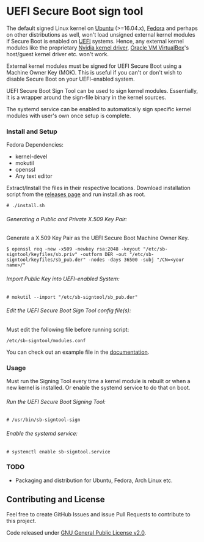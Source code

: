 # UEFI Secure Boot sign tool

The default signed Linux kernel on [Ubuntu](https://www.ubuntu.com/) (>=16.04.x), [Fedora](https://getfedora.org/) and perhaps on other distributions as well, won't load unsigned external kernel modules if Secure Boot is enabled on [UEFI](https://en.wikipedia.org/wiki/Unified_Extensible_Firmware_Interface) systems.
Hence, any external kernel modules like the proprietary [Nvidia kernel driver](https://www.nvidia.com/object/unix.html), [Oracle VM VirtualBox](https://www.virtualbox.org/)'s host/guest kernel driver etc. won't work.

External kernel modules must be signed for UEFI Secure Boot using a Machine Owner Key (MOK).
This is useful if you can't or don't wish to disable Secure Boot on your UEFI-enabled system.

UEFI Secure Boot Sign Tool can be used to sign kernel modules.
Essentially, it is a wrapper around the sign-file binary in the kernel sources.

The systemd service can be enabled to automatically sign specific kernel modules with user's own once setup is complete.

### Install and Setup

Fedora Dependencies:
* kernel-devel
* mokutil
* openssl
* Any text editor

Extract/Install the files in their respective locations. Download installation script from the [releases page](https://github.com/aneesh-neelam/UEFI-SecureBoot-SignTool/releases) and run install.sh as root.

    # ./install.sh


###### Generating a Public and Private X.509 Key Pair:

Generate a X.509 Key Pair as the UEFI Secure Boot Machine Owner Key.

    $ openssl req -new -x509 -newkey rsa:2048 -keyout "/etc/sb-signtool/keyfiles/sb.priv" -outform DER -out "/etc/sb-signtool/keyfiles/sb_pub.der" -nodes -days 36500 -subj "/CN=<your name>/"

###### Import Public Key into UEFI-enabled System:

    # mokutil --import "/etc/sb-signtool/sb_pub.der"

###### Edit the UEFI Secure Boot Sign Tool config file(s):

Must edit the following file before running script:

    /etc/sb-signtool/modules.conf

You can check out an example file in the [documentation](https://github.com/aneesh-neelam/UEFI-SecureBoot-SignTool/blob/master/usr/share/doc/sb-signtool/example_modules.conf).

### Usage

Must run the Signing Tool every time a kernel module is rebuilt or when a new kernel is installed.
Or enable the systemd service to do that on boot.

###### Run the UEFI Secure Boot Signing Tool:

    # /usr/bin/sb-signtool-sign

###### Enable the systemd service:

    # systemctl enable sb-signtool.service


### TODO

* Packaging and distribution for Ubuntu, Fedora, Arch Linux etc.


## Contributing and License

Feel free to create GitHub Issues and issue Pull Requests to contribute to this project.

Code released under [GNU General Public License v2.0](https://github.com/aneesh-neelam/uefi-sb-signtool/blob/master/LICENSE).
